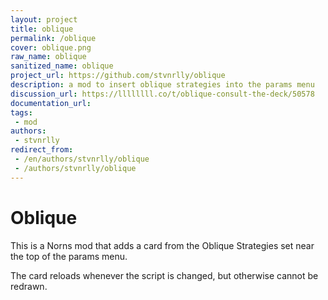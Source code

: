 ```yaml
---
layout: project
title: oblique
permalink: /oblique
cover: oblique.png
raw_name: oblique
sanitized_name: oblique
project_url: https://github.com/stvnrlly/oblique
description: a mod to insert oblique strategies into the params menu
discussion_url: https://llllllll.co/t/oblique-consult-the-deck/50578
documentation_url: 
tags:
 - mod
authors:
 - stvnrlly
redirect_from:
 - /en/authors/stvnrlly/oblique
 - /authors/stvnrlly/oblique
---
```

# Oblique

This is a Norns mod that adds a card from the Oblique Strategies set near the top of the params menu.

The card reloads whenever the script is changed, but otherwise cannot be redrawn.

